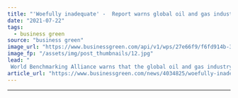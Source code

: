 ```yaml
---
title: "'Woefully inadequate' -  Report warns global oil and gas industry set to thwart chances of a 1.5C world"
date: "2021-07-22"
tags: 
  - business green
source: "business green"
image_url: "https://www.businessgreen.com/api/v1/wps/27e66f9/f6fd914b-3ef3-4130-944d-347c23cddc60/6/iw-climate-change-004-185x114.jpg"
image_fp: "/assets/img/post_thumbnails/12.jpg"
lead: "
 World Benchmarking Alliance warns that the global oil and gas industry is on track to smash through the carbon budgets that would prevent global average temperature increases spiralling above 1.5C ..."
article_url: "https://www.businessgreen.com/news/4034825/woefully-inadequate-report-warns-global-oil-gas-industry-set-thwart-chances-5c-world"
---
```


---
